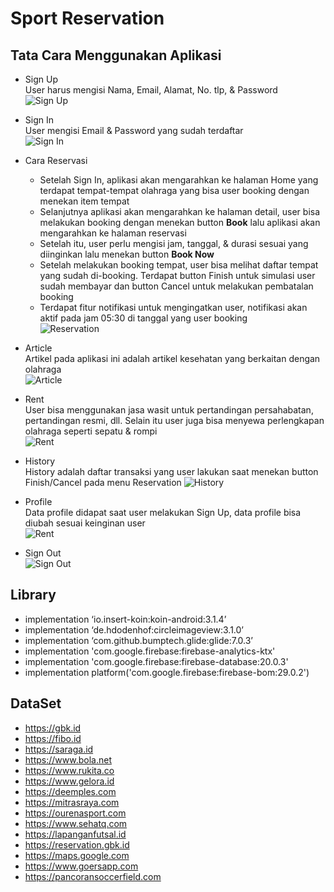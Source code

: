 # Sport Reservation

## Tata Cara Menggunakan Aplikasi

- Sign Up\
User harus mengisi Nama, Email, Alamat, No. tlp, & Password\
![Sign Up](https://media.giphy.com/media/yHfKglyUoeEunRaF79/giphy.gif)

- Sign In\
User mengisi Email & Password yang sudah terdaftar\
![Sign In](https://media.giphy.com/media/PNlt567afCQJYCMhEz/giphy.gif)

- Cara Reservasi
  - Setelah Sign In, aplikasi akan mengarahkan ke halaman Home yang terdapat tempat-tempat olahraga yang bisa user booking dengan menekan item tempat
  - Selanjutnya aplikasi akan mengarahkan ke halaman detail, user bisa melakukan booking dengan menekan button **Book** lalu aplikasi akan mengarahkan ke halaman reservasi
  - Setelah itu, user perlu mengisi jam, tanggal, & durasi sesuai yang diinginkan lalu menekan button **Book Now**
  - Setelah melakukan booking tempat, user bisa melihat daftar tempat yang sudah di-booking. Terdapat button Finish untuk simulasi user sudah membayar dan button Cancel untuk melakukan pembatalan booking
  - Terdapat fitur notifikasi untuk mengingatkan user, notifikasi akan aktif pada jam 05:30 di tanggal yang user booking\
![Reservation](https://media.giphy.com/media/CkgvhrWhW5GtGv6Wu0/giphy.gif)

- Article\
Artikel pada aplikasi ini adalah artikel kesehatan yang berkaitan dengan olahraga\
![Article](https://media.giphy.com/media/8d14OgaJKVYjUUgB0G/giphy.gif)

- Rent\
User bisa menggunakan jasa wasit untuk pertandingan persahabatan, pertandingan resmi, dll. Selain itu user juga bisa menyewa perlengkapan olahraga seperti sepatu & rompi\
![Rent](https://media.giphy.com/media/WnRTFpTsmnBfm12AGE/giphy.gif)

- History\
History adalah daftar transaksi yang user lakukan saat menekan button Finish/Cancel pada menu Reservation
![History](https://user-images.githubusercontent.com/87791573/147328783-18efcc3c-accb-4cf5-808c-51d6f9569197.png)

- Profile\
Data profile didapat saat user melakukan Sign Up, data profile bisa diubah sesuai keinginan user\
![Rent](https://media.giphy.com/media/bf0NtFsIiUst6gx3uG/giphy.gif)

- Sign Out\
![Sign Out](https://media.giphy.com/media/scxI8BaGPluK80a0i5/giphy.gif)


## Library

- implementation ‘io.insert-koin:koin-android:3.1.4’
- implementation ‘de.hdodenhof:circleimageview:3.1.0’
- implementation ‘com.github.bumptech.glide:glide:7.0.3’
- implementation 'com.google.firebase:firebase-analytics-ktx'
- implementation 'com.google.firebase:firebase-database:20.0.3'
- implementation platform('com.google.firebase:firebase-bom:29.0.2')

## DataSet

- https://gbk.id
- https://fibo.id
- https://saraga.id
- https://www.bola.net
- https://www.rukita.co
- https://www.gelora.id
- https://deemples.com
- https://mitrasraya.com
- https://ourenasport.com
- https://www.sehatq.com
- https://lapanganfutsal.id
- https://reservation.gbk.id
- https://maps.google.com
- https://www.goersapp.com
- https://pancoransoccerfield.com
